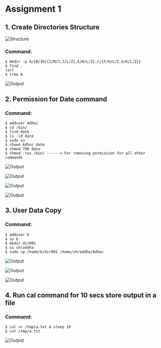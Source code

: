 # Assignment 1

## 1. Create Directories Structure

![Structure](Images/One1.png)

### Command:
```
$ mkdir -p A/{B/{D/{I/M/J,J/L/Z},E/H/L/Z},C/{F/H/L/Z,G/K/L/Z}}
$ find . 
(or)
$ tree A
```
![Output](Images/One.png)



## 2. Permission for Date command

### Command:
```
$ adduser Adhoc
$ cd /bin/
$ find date
$ ls -ld date
$ sudo su
$ chown Adhoc date
$ chmod 700 date
$ chmod -rwx /bin/ ------> For removing permission for all other commands
```
![Output](Images/Two1.png)

![Output](Images/Two2.png)

![Output](Images/Two3.png)

![Output](Images/Two4.png)


## 3. User Data Copy

### Command:
```
$ adduser b
$ su b
$ mkdir dir001
$ su shraddha
$ sudo cp /home/b/dir001 /home/shraddha/Adhoc
```
![Output](Images/Three1.png)

![Output](Images/Three2.png)

![Output](Images/Three3.png)


## 4. Run cal command for 10 secs store output in a file

### Command:
```
$ cal >> /tmp/a.txt & sleep 10
$ cat /tmp/a.txt
```
![Output](Images/Four.png)

